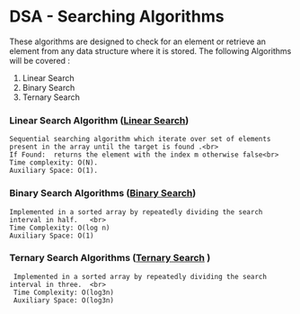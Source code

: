 # DSA - Searching Algorithms

These algorithms are designed to check for an element or retrieve an element from any data structure where it is stored.
The following Algorithms will be covered :


<ol>
      <li>Linear Search </li>
      <li>Binary Search</li> 
      <li>Ternary Search</li>
</ol>

### Linear Search Algorithm (<a href="LinearSearch.java">Linear Search</a>)

    Sequential searching algorithm which iterate over set of elements present in the array until the target is found .<br>
    If Found:  returns the element with the index m otherwise false<br>
    Time complexity: O(N).
    Auxiliary Space: O(1).

### Binary Search Algorithms (<a href="BinarySearch.java">Binary Search</a>)

    Implemented in a sorted array by repeatedly dividing the search interval in half.   <br>
    Time Complexity: O(log n)
    Auxiliary Space: O(1)

### Ternary Search Algorithms (<a href="TernarySearch.java">Ternary Search</a> )

     Implemented in a sorted array by repeatedly dividing the search interval in three.  <br>
     Time Complexity: O(log3n)
     Auxiliary Space: O(log3n)

